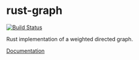 rust-graph
==========

[![Build Status](https://travis-ci.org/niax/rust-graph.svg?branch=master)](https://travis-ci.org/niax/rust-graph)

Rust implementation of a weighted directed graph.

[Documentation](http://niax.github.io/rust-graph/graph/index.html)
